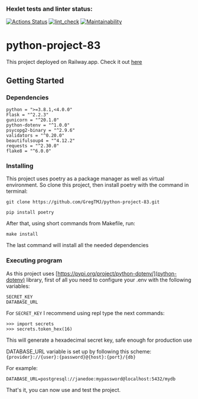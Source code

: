 ### Hexlet tests and linter status:
[![Actions Status](https://github.com/David-Roklem/python-project-83/workflows/hexlet-check/badge.svg)](https://github.com/David-Roklem/python-project-83/actions)
[![lint_check](https://github.com/David-Roklem/python-project-83/actions/workflows/lint-check.yaml/badge.svg?branch=main)](https://github.com/David-Roklem/python-project-83/actions/workflows/lint-check.yaml)
[![Maintainability](https://api.codeclimate.com/v1/badges/fe790627cc6e86b7db59/maintainability)](https://codeclimate.com/github/David-Roklem/python-project-83/maintainability)


# python-project-83
This project deployed on Railway.app. Check it out [here](https://python-project-83-production-98c7.up.railway.app/)


## Getting Started

### Dependencies
```
python = ">=3.8.1,<4.0.0"
Flask = "^2.2.3"
gunicorn = "^20.1.0"
python-dotenv = "^1.0.0"
psycopg2-binary = "^2.9.6"
validators = "^0.20.0"
beautifulsoup4 = "^4.12.2"
requests = "^2.30.0"
flake8 = "^6.0.0"
```

### Installing
This project uses poetry as a package manager as well as virtual environment. So clone this project, then install poetry with the command in terminal:
```
git clone https://github.com/GregTMJ/python-project-83.git
```
```
pip install poetry
```
After that, using short commands from Makefile, run:
```
make install
```
The last command will install all the needed dependencies

### Executing program
As this project uses [https://pypi.org/project/python-dotenv/](python-dotenv) library, first of all you need to configure your .env with the following variables:
```
SECRET_KEY
DATABASE_URL
```
For `SECRET_KEY` I recommend using repl type the next commands:
```
>>> import secrets
>>> secrets.token_hex(16)
```
This will generate a hexadecimal secret key, safe enough for production use

DATABASE_URL variable is set up by following this scheme:
`{provider}://{user}:{password}@{host}:{port}/{db}`

For example:
```
DATABASE_URL=postgresql://janedoe:mypassword@localhost:5432/mydb
```

That's it, you can now use and test the project.
